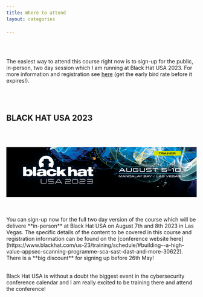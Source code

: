 ```yaml
---
title: Where to attend
layout: categories

---
```

<br><br>

The easiest way to attend this course right now is to sign-up for the public, in-person, two day session which I am running at Black Hat USA 2023. For more information and registration see [here](https://appsecg.host/bhreg)
(get the early bird rate before it expires!).

<br>
<br>


## BLACK HAT USA 2023

<br>
<br>

![banner_img](/assets/banner-5e938b57.jpg)

<br>
<br>
You can sign-up now for the full two day version of the course which will be delivere **in-person** at Black Hat USA on August 7th and 8th 2023 in Las Vegas. The specific details of the content to be covered in this course and registration information can be found on the  [conference website here](https://www.blackhat.com/us-23/training/schedule/#building--a-high-value-appsec-scanning-programme-sca-sast-dast-and-more-30622). There is a **big discount** for signing up before 26th May!

<br>
<br>

Black Hat USA is without a doubt the biggest event in the cybersecurity conference calendar and I am really excited to be training there and attend the conference!

<br><br>